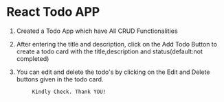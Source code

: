 # React Todo APP

1. Created a Todo App which have All CRUD Functionalities

2. After entering the title and description, click on the Add Todo Button to create a todo card with the title,description and status(default:not completed)

3. You can edit and delete the todo's by clicking on the Edit and Delete buttons given in the todo card.

            Kindly Check. Thank YOU!